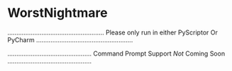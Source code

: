 # WorstNightmare

......................................................
Please only run in either PyScriptor Or PyCharm
......................................................


...............................................
Command Prompt Support _Not_ Coming Soon
...............................................
